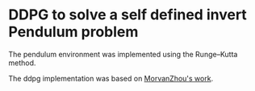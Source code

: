 # DDPG to solve a self defined invert Pendulum problem

The pendulum environment was implemented using the Runge–Kutta method.

The ddpg implementation was based on [MorvanZhou's work](https://github.com/MorvanZhou/Reinforcement-learning-with-tensorflow/blob/master/contents/9_Deep_Deterministic_Policy_Gradient_DDPG/DDPG_update.py).
